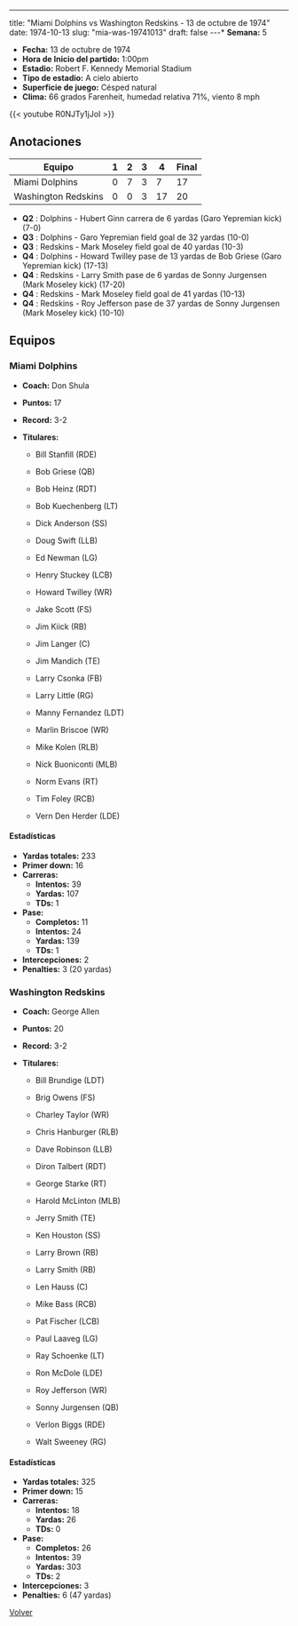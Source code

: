---
title: "Miami Dolphins vs Washington Redskins - 13 de octubre de 1974"
date: 1974-10-13
slug: "mia-was-19741013"
draft: false
---* **Semana:** 5
* **Fecha:** 13 de octubre de 1974
* **Hora de Inicio del partido:** 1:00pm
* **Estadio:** Robert F. Kennedy Memorial Stadium
* **Tipo de estadio:** A cielo abierto
* **Superficie de juego:** Césped natural
* **Clima:** 66 grados Farenheit, humedad relativa 71%, viento 8 mph

{{< youtube R0NJTy1jJoI >}}


## Anotaciones
| Equipo | 1 | 2 | 3 | 4 | Final |
|--------|---|---|---|---|-------|
| Miami Dolphins  | 0 | 7 | 3 | 7  | 17 |
| Washington Redskins  | 0 | 0 | 3 | 17  | 20 |
* **Q2** : Dolphins - Hubert Ginn carrera de 6 yardas (Garo Yepremian kick) (7-0)
* **Q3** : Dolphins - Garo Yepremian field goal de 32 yardas (10-0)
* **Q3** : Redskins - Mark Moseley field goal de 40 yardas (10-3)
* **Q4** : Dolphins - Howard Twilley pase de 13 yardas de Bob Griese (Garo Yepremian kick) (17-13)
* **Q4** : Redskins - Larry Smith pase de 6 yardas de Sonny Jurgensen (Mark Moseley kick) (17-20)
* **Q4** : Redskins - Mark Moseley field goal de 41 yardas (10-13)
* **Q4** : Redskins - Roy Jefferson pase de 37 yardas de Sonny Jurgensen (Mark Moseley kick) (10-10)


## Equipos


### Miami Dolphins
* **Coach:** Don Shula
* **Puntos:** 17
* **Record:** 3-2
* **Titulares:** 

  * Bill Stanfill (RDE) 

  * Bob Griese (QB) 

  * Bob Heinz (RDT) 

  * Bob Kuechenberg (LT) 

  * Dick Anderson (SS) 

  * Doug Swift (LLB) 

  * Ed Newman (LG) 

  * Henry Stuckey (LCB) 

  * Howard Twilley (WR) 

  * Jake Scott (FS) 

  * Jim Kiick (RB) 

  * Jim Langer (C) 

  * Jim Mandich (TE) 

  * Larry Csonka (FB) 

  * Larry Little (RG) 

  * Manny Fernandez (LDT) 

  * Marlin Briscoe (WR) 

  * Mike Kolen (RLB) 

  * Nick Buoniconti (MLB) 

  * Norm Evans (RT) 

  * Tim Foley (RCB) 

  * Vern Den Herder (LDE) 

#### Estadísticas
* **Yardas totales:** 233
* **Primer down:** 16
* **Carreras:**
  * **Intentos:** 39
  * **Yardas:** 107
  * **TDs:** 1
* **Pase:**
  * **Completos:** 11
  * **Intentos:** 24
  * **Yardas:** 139
  * **TDs:** 1
* **Intercepciones:** 2
* **Penalties:** 3 (20 yardas)

### Washington Redskins
* **Coach:** George Allen
* **Puntos:** 20
* **Record:** 3-2
* **Titulares:** 

  * Bill Brundige (LDT) 

  * Brig Owens (FS) 

  * Charley Taylor (WR) 

  * Chris Hanburger (RLB) 

  * Dave Robinson (LLB) 

  * Diron Talbert (RDT) 

  * George Starke (RT) 

  * Harold McLinton (MLB) 

  * Jerry Smith (TE) 

  * Ken Houston (SS) 

  * Larry Brown (RB) 

  * Larry Smith (RB) 

  * Len Hauss (C) 

  * Mike Bass (RCB) 

  * Pat Fischer (LCB) 

  * Paul Laaveg (LG) 

  * Ray Schoenke (LT) 

  * Ron McDole (LDE) 

  * Roy Jefferson (WR) 

  * Sonny Jurgensen (QB) 

  * Verlon Biggs (RDE) 

  * Walt Sweeney (RG) 

#### Estadísticas
* **Yardas totales:** 325
* **Primer down:** 15
* **Carreras:**
  * **Intentos:** 18
  * **Yardas:** 26
  * **TDs:** 0
* **Pase:**
  * **Completos:** 26
  * **Intentos:** 39
  * **Yardas:** 303
  * **TDs:** 2
* **Intercepciones:** 3
* **Penalties:** 6 (47 yardas)


[Volver](/historia/1974)
